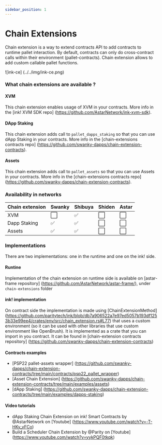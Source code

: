 ```yaml
---
sidebar_position: 1
---
```


# Chain Extensions

Chain extension is a way to extend contracts API to add contracts to runtime pallet interaction. By default, contracts can only do cross-contract calls within their environment (pallet-contracts). Chain extension allows to add custom callable pallet functions.

![ink-ce] (../../img/ink-ce.png)

### What chain extensions are available ?

#### XVM

This chain extension enables usage of XVM in your contracts. More info in the [ink! XVM SDK repo] (https://github.com/AstarNetwork/ink-xvm-sdk).

#### DApp Staking

This chain extension adds call to `pallet_dapps_staking` so that you can use dApp Staking in your contracts. More info in the [chain-extensions contracts repo] (https://github.com/swanky-dapps/chain-extension-contracts).

#### Assets

This chain extension adds call to `pallet_assets` so that you can use Assets in your contracts. More info in the [chain-extensions contracts repo] (https://github.com/swanky-dapps/chain-extension-contracts).

### Availability in networks


| Chain extension | Swanky | Shibuya | Shiden | Astar |
|---|---|---|---|---|
| XVM | :white_large_square: | :white_check_mark: | :white_large_square: | :white_large_square: |
| Dapp Staking |  :white_check_mark:| :white_check_mark: | :white_large_square: | :white_large_square: |
| Assets | :white_check_mark: | :white_check_mark: | :white_large_square: | :white_large_square: |


### Implementations

There are two implementations: one in the runtime and one on the ink! side.  

#### Runtine

Implementation of the chain extension on runtime side is available on [astar-frame repository] (https://github.com/AstarNetwork/astar-frame/), under `chain-extensions` folder

#### ink! implementation

On contract side the implementation is made using [ChainExtensionMethod] (https://github.com/paritytech/ink/blob/db7a906522a7e97ed5057b193df1253b33e99ee4/crates/env/src/chain_extension.rs#L77) that uses a custom environment
(so it can be used with other libraries that use custom environment like OpenBrush). It is implemented as a crate that you can import in you contract. It can be found in [chain-extension contracts repository] (https://github.com/swanky-dapps/chain-extension-contracts)

#### Contracts examples

- [PSP22 pallet-assets wrapper] (https://github.com/swanky-dapps/chain-extension-contracts/tree/main/contracts/psp22_pallet_wrapper)
- [Asset Chain Extension] (https://github.com/swanky-dapps/chain-extension-contracts/tree/main/examples/assets)
- [dApp Staking] (https://github.com/swanky-dapps/chain-extension-contracts/tree/main/examples/dapps-staking)

#### Video tutorials

- dApp Staking Chain Extension on ink! Smart Contracts by @AstarNetwork on [Youtube] (https://www.youtube.com/watch?v=-T-HKy_vFCo)
- Build a Scheduler Chain Extension by @Parity on [Youtube] (https://www.youtube.com/watch?v=yykPQF0tkqk)